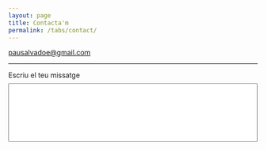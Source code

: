 ```yaml
---
layout: page
title: Contacta'm
permalink: /tabs/contact/
---
```



[pausalvadoe@gmail.com](mailto:pausalvadoe@gmail.com)

<hr>

<form>
  <label for="msgb">Escriu el teu missatge</label>
  <input type="text" id="msgb" name="msgb" style = "width: 100%;
  padding: 50px 20px;
  margin: 8px 0;
  box-sizing: border-box;">
</form>
